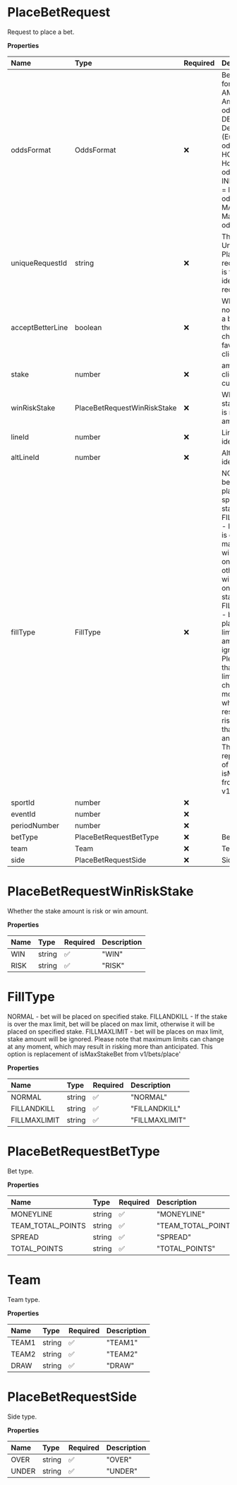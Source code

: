 # PlaceBetRequest

Request to place a bet.

**Properties**

| Name             | Type                        | Required | Description                                                                                                                                                                                                                                                                                                                                                                                                                                   |
| :--------------- | :-------------------------- | :------- | :-------------------------------------------------------------------------------------------------------------------------------------------------------------------------------------------------------------------------------------------------------------------------------------------------------------------------------------------------------------------------------------------------------------------------------------------- |
| oddsFormat       | OddsFormat                  | ❌       | Bet odds format. AMERICAN = American odds format, DECIMAL = Decimal (European) odds format, HONGKONG = Hong Kong odds format, INDONESIAN = Indonesian odds format, MALAY = Malaysian odds format                                                                                                                                                                                                                                              |
| uniqueRequestId  | string                      | ❌       | This is a Unique ID for PlaceBet requests. This is to support idempotent requests.                                                                                                                                                                                                                                                                                                                                                            |
| acceptBetterLine | boolean                     | ❌       | Whether or not to accept a bet when there is a line change in favor of the client.                                                                                                                                                                                                                                                                                                                                                            |
| stake            | number                      | ❌       | amount in client’s currency.                                                                                                                                                                                                                                                                                                                                                                                                                  |
| winRiskStake     | PlaceBetRequestWinRiskStake | ❌       | Whether the stake amount is risk or win amount.                                                                                                                                                                                                                                                                                                                                                                                               |
| lineId           | number                      | ❌       | Line identification.                                                                                                                                                                                                                                                                                                                                                                                                                          |
| altLineId        | number                      | ❌       | Alternate line identification.                                                                                                                                                                                                                                                                                                                                                                                                                |
| fillType         | FillType                    | ❌       | NORMAL - bet will be placed on specified stake. FILLANDKILL - If the stake is over the max limit, bet will be placed on max limit, otherwise it will be placed on specified stake. FILLMAXLIMIT - bet will be places on max limit, stake amount will be ignored. Please note that maximum limits can change at any moment, which may result in risking more than anticipated. This option is replacement of isMaxStakeBet from v1/bets/place' |
| sportId          | number                      | ❌       |                                                                                                                                                                                                                                                                                                                                                                                                                                               |
| eventId          | number                      | ❌       |                                                                                                                                                                                                                                                                                                                                                                                                                                               |
| periodNumber     | number                      | ❌       |                                                                                                                                                                                                                                                                                                                                                                                                                                               |
| betType          | PlaceBetRequestBetType      | ❌       | Bet type.                                                                                                                                                                                                                                                                                                                                                                                                                                     |
| team             | Team                        | ❌       | Team type.                                                                                                                                                                                                                                                                                                                                                                                                                                    |
| side             | PlaceBetRequestSide         | ❌       | Side type.                                                                                                                                                                                                                                                                                                                                                                                                                                    |

# PlaceBetRequestWinRiskStake

Whether the stake amount is risk or win amount.

**Properties**

| Name | Type   | Required | Description |
| :--- | :----- | :------- | :---------- |
| WIN  | string | ✅       | "WIN"       |
| RISK | string | ✅       | "RISK"      |

# FillType

NORMAL - bet will be placed on specified stake. FILLANDKILL - If the stake is over the max limit, bet will be placed on max limit, otherwise it will be placed on specified stake. FILLMAXLIMIT - bet will be places on max limit, stake amount will be ignored. Please note that maximum limits can change at any moment, which may result in risking more than anticipated. This option is replacement of isMaxStakeBet from v1/bets/place'

**Properties**

| Name         | Type   | Required | Description    |
| :----------- | :----- | :------- | :------------- |
| NORMAL       | string | ✅       | "NORMAL"       |
| FILLANDKILL  | string | ✅       | "FILLANDKILL"  |
| FILLMAXLIMIT | string | ✅       | "FILLMAXLIMIT" |

# PlaceBetRequestBetType

Bet type.

**Properties**

| Name              | Type   | Required | Description         |
| :---------------- | :----- | :------- | :------------------ |
| MONEYLINE         | string | ✅       | "MONEYLINE"         |
| TEAM_TOTAL_POINTS | string | ✅       | "TEAM_TOTAL_POINTS" |
| SPREAD            | string | ✅       | "SPREAD"            |
| TOTAL_POINTS      | string | ✅       | "TOTAL_POINTS"      |

# Team

Team type.

**Properties**

| Name  | Type   | Required | Description |
| :---- | :----- | :------- | :---------- |
| TEAM1 | string | ✅       | "TEAM1"     |
| TEAM2 | string | ✅       | "TEAM2"     |
| DRAW  | string | ✅       | "DRAW"      |

# PlaceBetRequestSide

Side type.

**Properties**

| Name  | Type   | Required | Description |
| :---- | :----- | :------- | :---------- |
| OVER  | string | ✅       | "OVER"      |
| UNDER | string | ✅       | "UNDER"     |

